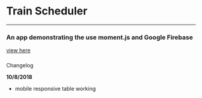 # Train Scheduler

----
### An app demonstrating the use moment.js and Google Firebase
[view here](https://jhadev.github.io/TrainScheduler)

###
Changelog

**10/8/2018**

* mobile responsive table working
